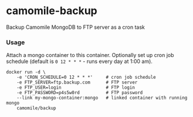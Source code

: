 camomile-backup
===============

Backup Camomile MongoDB to FTP server as a cron task

### Usage

Attach a mongo container to this container. 
Optionally set up cron job schedule (default is `0 12 * * *` - runs every day at 1:00 am).

	docker run -d \
		-e 'CRON_SCHEDULE=0 12 * * *'     # cron job schedule
		-e FTP_SERVER=ftp.backup.com      # FTP server
		-e FTP_USER=login                 # FTP login
		-e FTP_PASSWORD=p4s5w0rd          # FTP password
		--link my-mongo-container:mongo	  # linked container with running mongo
		camomile/backup
